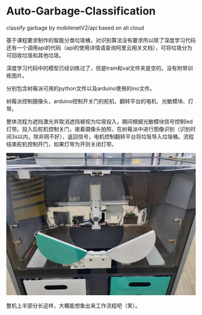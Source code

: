 # Auto-Garbage-Classification
classify garbage by mobilenetV2/api based on ali cloud

基于课程要求制作的智能分类垃圾桶，对识别算法没有要求所以除了深度学习代码还有一个调用api的代码（api的使用详情请查询阿里云相关文档），可将垃圾分为可回收垃圾和其他垃圾。

深度学习代码中的模型已经训练过了，但是train和val文件夹是空的，没有附带训练图片。

分别包含树莓派可用的python文件以及arduino使用的ino文件。

树莓派控制摄像头，arduino控制开关门的舵机、翻转平台的电机、光敏模块、灯带。

整体流程为遮挡激光并取消遮挡被视为垃圾投入，期间根据光敏模块信号控制led灯带。投入后舵机控制关门，接着摄像头拍照，在树莓派中进行图像识别（识别时间3s以内，除非网不好），返回信号，电机控制翻转平台将垃圾导入垃圾桶。流程结束舵机控制开门，如果灯带为开则关闭灯带。

![image](https://github.com/SDIM2023Fall-Group3/Auto-Garbage-Classification/blob/main/img/ke.jpg)

整机上半部分长这样，大概能想象出来工作流程吧（笑）。
